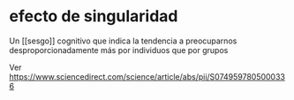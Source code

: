 # efecto de singularidad
Un [[sesgo]] cognitivo que indica la tendencia a preocuparnos desproporcionadamente más por individuos que por grupos

Ver https://www.sciencedirect.com/science/article/abs/pii/S0749597805000336